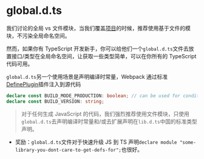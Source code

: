 # global.d.ts

我们讨论的全局 vs 文件模块，当我们覆盖[项目]()的时候，推荐使用基于文件的模块，不污染全局命名空间。

然而，如果你有 TypeScript 开发新手，你可以给他们一个`global.d.ts`文件去放置接口/类型在全局命名空间，让获取一些类型简单，可以在你所有的 TypeScript 代码可用。

`global.d.ts`另一个使用场景是声明编译时常量，Webpack 通过标准[DefinePlugin]()插件注入到源代码

```ts
declare const BUILD_MODE_PRODUCTION: boolean; // can be used for conditional compiling
declare const BUILD_VERSION: string;

```

> 对于任何生成 JavaScript 的代码，我们强烈推荐使用文件模块，只使用`global.d.ts`去声明编译时常量和/或去扩展声明在`lib.d.ts`中国的标准类型声明。


- 奖励：`global.d.ts`文件对于快速升级 JS 到 TS 声明`declare module "some-library-you-dont-care-to-get-defs-for";`也很好。